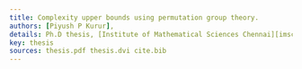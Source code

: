 ```yaml
---
title: Complexity upper bounds using permutation group theory.
authors: [Piyush P Kurur],
details: Ph.D thesis, [Institute of Mathematical Sciences Chennai][imsc], Chennai
key: thesis
sources: thesis.pdf thesis.dvi cite.bib
---
```

